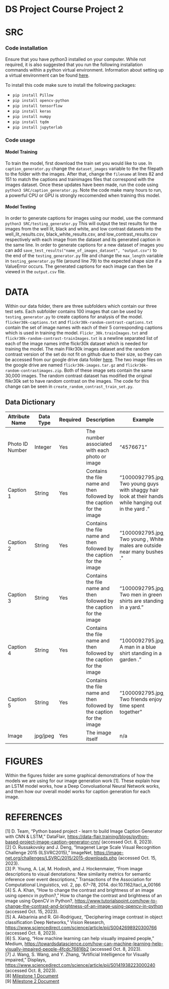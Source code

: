 # DS Project Course Project 2

# SRC 
### Code installation
Ensure that you have python3 installed on your computer. While not required, it is also suggested that you run the following installation commands within a python virtual environment. Information about setting up a virtual environment can be found [here](https://docs.python.org/3/library/venv.html).

To install this code make sure to install the following packages:
- ```pip install Pillow```
- ```pip install opencv-python```
- ```pip install tensorflow```
- ```pip install keras```
- ```pip install numpy```
- ```pip install tqdm```
- ```pip install jupyterlab```

### Code usage
#### Model Training
To train the model, first download the train set you would like to use. In `caption_generator.py` change the `dataset_images` variable to the the filepath to the folder with the images. After that, change the `filename` at lines 82 and 151 to match the captions and trainimages files that correspond with the images dataset. Once these updates have been made, run the code using `python3 SRC/caption_generator.py`. Note the code make many hours to run, a powerful CPU or GPU is strongly reccomended when training this model. 

#### Model Testing
In order to generate captions for images using our model, use the command ```python3 SRC/testing_generator.py``` This will output the test results for the images from the well lit, black and white, and low contrast datasets into the well_lit_results.csv, black_white_results.csv, and low_contrast_results.csv respectively with each image from the dataset and its generated caption in the same line. In order to generate captions for a new dataset of images you can add ```save_test_results("name_of_images_dataset", "output.csv")``` to the end of the ```testing_generator.py``` file and change the ```max_length``` variable in ```testing_generator.py``` file (around line 79) to the expected shape size if a ValueError occurs. The generated captions for each image can then be viewed in the ```output.csv``` file.


# DATA
Within our data folder, there are three subfolders which contain our three test sets. Each subfolder contains 100 images that can be used by `testing_generator.py` to create captions for analysis of the model. `flicker30k-captions.txt` and `flickr30k-random-contrast-captions.txt` contain the set of image names with each of their 5 corresponding captions which is used in training the model. `Flickr_30k.trainImages.txt` and `flickr30k-random-contrast-trainImages.txt` is a newline separated list of each of the image names inthe flickr30k dataset which is needed for training the model. The main Flikr30k images dataset and the random contrast version of the set do not fit on github due to their size, so they can be accessed from our google drive data folder [here](https://drive.google.com/drive/folders/1ye6XsPeA9_LKVxbcmmriqXtG1ADnkz-F?usp=sharing). The two image files on the google drive are named `flickr30k-images.tar.gz` and `flickr30k-random-contrastimages.zip`. Both of these image sets contain the same 30,000 images. The random contrast dataset has modified the original flikr30k set to have random contrast on the images. The code for this change can be seen in `create_random_contrast_train_set.py`.

## Data Dictionary
| Attribute Name | Data Type | Required | Description | Example |
| -------------- | --------- | ------- | ----------- | ------- |
| Photo ID Number | Integer | Yes | The number associated with each photo or image | “4576671” |
| Caption 1 | String | Yes | Contains the file name and then followed by the caption for the image | “1000092795.jpg, Two young guys with shaggy hair look at their hands while hanging out in the yard .” |
| Caption 2 | String | Yes | Contains the file name and then followed by the caption for the image | “1000092795.jpg," Two young , White males are outside near many bushes ." |
| Caption 3 | String | Yes | Contains the file name and then followed by the caption for the image | “1000092795.jpg, Two men in green shirts are standing in a yard.” |
| Caption 4 | String | Yes | Contains the file name and then followed by the caption for the image | “1000092795.jpg, A man in a blue shirt standing in a garden .” |
| Caption 5 | String | Yes | Contains the file name and then followed by the caption for the image | “1000092795.jpg,  Two friends enjoy time spent together” |
| Image | jpg/jpeg | Yes | The image itself | n/a |

# FIGURES
Within the figures folder are some graphical demonstrations of how the models we are using for our image generation work [1]. These explain how an LSTM model works, how a Deep Convoluational Neural Network works, and then how our overall model works for caption generation for each image.

# REFERENCES

[1] D. Team, “Python based project - learn to build Image Caption Generator with CNN & LSTM,” DataFlair, https://data-flair.training/blogs/python-based-project-image-caption-generator-cnn/ (accessed Oct. 8, 2023).\
[2] O. Russakovsky and J. Deng, “Imagenet Large Scale Visual Recognition Challenge 2015 (ILSVRC2015),” ImageNet, https://image-net.org/challenges/LSVRC/2015/2015-downloads.php (accessed Oct. 15, 2023). \
[3] P. Young, A. Lai, M. Hodosh, and J. Hockenmaier, “From image descriptions to visual denotations: New similarity metrics for semantic inference over event descriptions,” Transactions of the Association for Computational Linguistics, vol. 2, pp. 67–78, 2014. doi:10.1162/tacl_a_00166\
[4] S. A. Khan, “How to change the contrast and brightness of an image using opencv in python?,” How to change the contrast and brightness of an image using OpenCV in Python?, https://www.tutorialspoint.com/how-to-change-the-contrast-and-brightness-of-an-image-using-opencv-in-python (accessed Oct. 15, 2023). \
[5] A. Akbarinia and R. Gil-Rodriguez, “Deciphering image contrast in object classification Deep Networks,” Vision Research, https://www.sciencedirect.com/science/article/pii/S0042698920300766 (accessed Oct. 8, 2023). \
[6] S. Xiang, “How machine learning can help visually impaired people,” Medium, https://towardsdatascience.com/how-can-machine-learning-help-visually-impaired-people-4fcdc76816b2 (accessed Oct. 8, 2023). \
[7] J. Wang, S. Wang, and Y. Zhang, “Artificial Intelligence for Visually impaired,” Displays, https://www.sciencedirect.com/science/article/pii/S0141938223000240 (accessed Oct. 8, 2023). \
[8]</a> [Milestone 1 Document](https://docs.google.com/document/d/1G4Jvo4EQYtKPvtVvIoT4pRWm-4h2_MVep81_-D6IHkw/edit?usp=sharing) \
[9]</a> [Milestone 2 Document](https://docs.google.com/document/d/1dHzD3yrBs_sJ41vBBawssA2my8qmjBXLX12vXCZNdr4/edit?usp=sharing)

